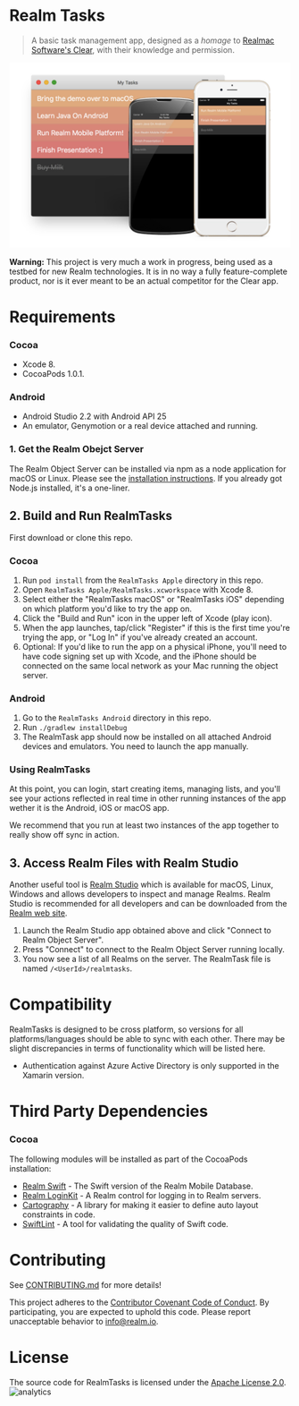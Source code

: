 # Realm Tasks

> A basic task management app, designed as a *homage* to [Realmac Software's Clear](http://realmacsoftware.com/clear),
with their knowledge and permission.

![Realm Tasks](screenshot.jpg)

**Warning:** This project is very much a work in progress, being used as a testbed for new Realm technologies.
It is in no way a fully feature-complete product, nor is it ever meant to be an actual competitor for the Clear app.

# Requirements

### Cocoa

* Xcode 8.
* CocoaPods 1.0.1.

### Android

* Android Studio 2.2 with Android API 25
* An emulator, Genymotion or a real device attached and running.

### 1. Get the Realm Obejct Server

The Realm Object Server can be installed via npm as a node application for macOS or Linux. Please see the [installation instructions](https://realm.io/docs/get-started/installation/developer-edition/). If you already got Node.js installed, it's a one-liner.

## 2. Build and Run RealmTasks

First download or clone this repo.

### Cocoa

1. Run `pod install` from the `RealmTasks Apple` directory in this repo.
2. Open `RealmTasks Apple/RealmTasks.xcworkspace` with Xcode 8.
3. Select either the "RealmTasks macOS" or "RealmTasks iOS" depending on which platform you'd like to try the app on.
4. Click the "Build and Run" icon in the upper left of Xcode (play icon).
5. When the app launches, tap/click "Register" if this is the first time you're trying the app, or "Log In" if you've
   already created an account.
6. Optional: If you'd like to run the app on a physical iPhone, you'll need to have code signing set up with Xcode, and
   the iPhone should be connected on the same local network as your Mac running the object server.

### Android

1. Go to the `RealmTasks Android` directory in this repo.
2. Run `./gradlew installDebug`
3. The RealmTask app should now be installed on all attached Android devices and emulators. You need to launch the app manually.

### Using RealmTasks

At this point, you can login, start creating items, managing lists, and you'll see your actions reflected in real time in other
running instances of the app wether it is the Android, iOS or macOS app.

We recommend that you run at least two instances of the app together to really show off sync in action.

## 3. Access Realm Files with Realm Studio

Another useful tool is [Realm Studio](https://realm.io/products/realm-studio/) which is available for macOS, Linux, Windows and allows developers to inspect and manage Realms. Realm Studio is recommended for all developers and can be downloaded from the [Realm web site](https://realm.io/products/realm-studio/).

1. Launch the Realm Studio app obtained above and click "Connect to Realm Object Server".
2. Press "Connect" to connect to the Realm Object Server running locally.
3. You now see a list of all Realms on the server. The RealmTask file is named `/<UserId>/realmtasks`.

# Compatibility

RealmTasks is designed to be cross platform, so versions for all platforms/languages should be able to sync with each other. There may be slight discrepancies in terms of functionality which will be listed here.

- Authentication against Azure Active Directory is only supported in the Xamarin version.

# Third Party Dependencies

### Cocoa

The following modules will be installed as part of the CocoaPods installation:

* [Realm Swift](https://realm.io) - The Swift version of the Realm Mobile Database.
* [Realm LoginKit](https://github.com/realm-demos/realm-loginkit) - A Realm control for logging in to Realm servers.
* [Cartography](https://github.com/robb/Cartography) - A library for making it easier to define auto layout constraints in code.
* [SwiftLint](https://github.com/realm/SwiftLint) - A tool for validating the quality of Swift code.

# Contributing

See [CONTRIBUTING.md](CONTRIBUTING.md) for more details!

This project adheres to the [Contributor Covenant Code of Conduct](https://realm.io/conduct/). By participating, you are expected to uphold this code. Please report unacceptable behavior to [info@realm.io](mailto:info@realm.io).


# License

The source code for RealmTasks is licensed under the [Apache License 2.0](LICENSE).
![analytics](https://ga-beacon.appspot.com/UA-50247013-2/realm-tasks/README?pixel)

